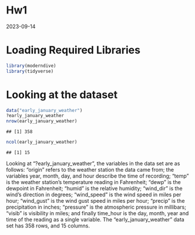 Hw1
================
2023-09-14

# Loading Required Libraries

``` r
library(moderndive)
library(tidyverse)
```

# Looking at the dataset

``` r
data("early_january_weather")
?early_january_weather
nrow(early_january_weather)
```

    ## [1] 358

``` r
ncol(early_january_weather)
```

    ## [1] 15

Looking at “?early_january_weather”, the variables in the data set are
as follows: “origin” refers to the weather station the data came from;
the variables year, month, day, and hour describe the time of recording;
“temp” is the weather station’s temperature reading in Fahrenheit;
“dewp” is the dewpoint in Fahrenheit; “humid” is the relative humidity;
“wind_dir” is the wind’s direction in degrees; “wind_speed” is the wind
speed in miles per hour; “wind_gust” is the wind gust speed in miles per
hour; “precip” is the precipitation in inches; “pressure” is the
atmospheric pressure in millibars; “visib” is visibility in miles; and
finally time_hour is the day, month, year and time of the reading as a
single variable. The “early_january_weather” data set has 358 rows, and
15 columns.
